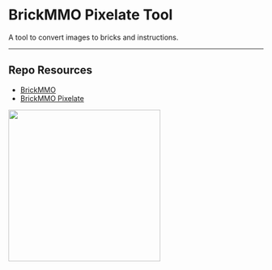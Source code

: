 # BrickMMO Pixelate Tool

A tool to convert images to bricks and instructions.

***

## Repo Resources

* [BrickMMO](https://www.brickmmo.com/)
* [BrickMMO Pixelate](https://pixelate.brickmmo.com/)

<a href="https://brickmmo.com">
<img src="https://brickmmo.com/images/brickmmo-logo-horizontal.jpg" width="300">
</a>
